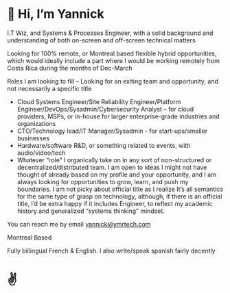 # 👋 Hi, I’m Yannick

I.T Wiz, and Systems & Processes Engineer, with a solid background and understanding of both on-screen and off-screen technical matters

Looking for 100% remote, or Montreal based flexible hybrid opportunities, which would ideally include a part where I would be working remotely from Costa Rica during the months of Dec-March

Roles I am looking to fill – Looking for an exiting team and opportunity, and not necessarily a specific title
 - Cloud Systems Engineer/Site Reliability Engineer/Platform Engineer/DevOps/Sysadmin/Cybersecurity Analyst – for cloud providers, MSPs, or in-house for larger enterprise-grade industries and organizations 
 - CTO/Technology lead/IT Manager/Sysadmin  - for start-ups/smaller businesses
 - Hardware/software R&D, or something related to events, with audio/video/tech
 - Whatever “role” I organically take on in any sort of non-structured or decentralized/distributed team. I am open to ideas I might not have thought of already based on my profile and your opportunity, and I am always looking for opportunities to grow, learn, and push my boundaries.
I am not picky about official title as I realize It’s all semantics for the same type of grasp on technology, although, if there is an official title, I’d be extra happy if it includes Engineer, to reflect my academic history and generalized “systems thinking” mindset.

You can reach me by email yannick@ymrtech.com

Montreal Based

Fully billingual French & English. I also write/speak spanish fairly decently

# ✌️
